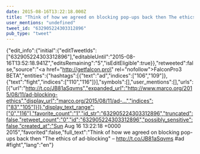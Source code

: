 ```yaml
---
date: 2015-08-16T13:22:18.000Z
title: "Think of how we agreed on blocking pop-ups back then The ethics of ad-blocking – http://t.co/JB81aSqvms #ad #fight″"
user_mentions: "undefined"
tweet_id: "632905224303312896"
pub_type: "tweet"
---
```

{"edit_info":{"initial":{"editTweetIds":["632905224303312896"],"editableUntil":"2015-08-16T13:52:18.941Z","editsRemaining":"5","isEditEligible":true}},"retweeted":false,"source":"<a href=\"http://getfalcon.pro\" rel=\"nofollow\">FalconPro3 BETA</a>","entities":{"hashtags":[{"text":"ad","indices":["106","109"]},{"text":"fight","indices":["110","116"]}],"symbols":[],"user_mentions":[],"urls":[{"url":"http://t.co/JB81aSqvms","expanded_url":"http://www.marco.org/2015/08/11/ad-blocking-ethics","display_url":"marco.org/2015/08/11/ad-…","indices":["83","105"]}]},"display_text_range":["0","116"],"favorite_count":"1","id_str":"632905224303312896","truncated":false,"retweet_count":"0","id":"632905224303312896","possibly_sensitive":false,"created_at":"Sun Aug 16 13:22:18 +0000 2015","favorited":false,"full_text":"Think of how we agreed on blocking pop-ups back then \"The ethics of ad-blocking\" – http://t.co/JB81aSqvms #ad #fight","lang":"en"}
